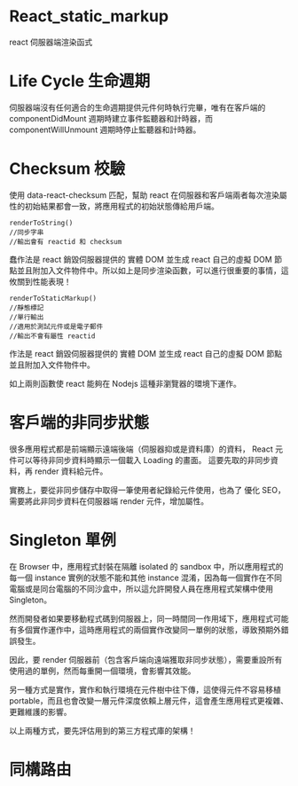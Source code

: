 # React_static_markup
react 伺服器端渲染函式

# Life Cycle 生命週期

伺服器端沒有任何適合的生命週期提供元件何時執行完畢，唯有在客戶端的 componentDidMount 週期時建立事件監聽器和計時器，而 componentWillUnmount 週期時停止監聽器和計時器。

# Checksum 校驗

使用 data-react-checksum 匹配，幫助 react 在伺服器和客戶端兩者每次渲染屬性的初始結果都會一致，將應用程式的初始狀態傳給用戶端。

    renderToString()
    //同步字串
    //輸出會有 reactid 和 checksum

蠢作法是 react 銷毀伺服器提供的 實體 DOM 並生成 react 自己的虛擬 DOM 節點並且附加入文件物件中。所以如上是同步渲染函數，可以進行很重要的事情，這攸關到性能表現！


    renderToStaticMarkup()
    //靜態標記
    //單行輸出
    //適用於測試元件或是電子郵件
    //輸出不會有屬性 reactid
    
作法是 react 銷毀伺服器提供的 實體 DOM 並生成 react 自己的虛擬 DOM 節點並且附加入文件物件中。

如上兩則函數使 react 能夠在 Nodejs 這種非瀏覽器的環境下運作。

# 客戶端的非同步狀態

很多應用程式都是前端顯示遠端後端（伺服器抑或是資料庫）的資料，
React 元件可以等待非同步資料時顯示一個載入 Loading 的畫面。
這要先取的非同步資料，再 render 資料給元件。

實務上，要從非同步儲存中取得一筆使用者紀錄給元件使用，也為了
優化 SEO，需要將此非同步資料在伺服器端 render 元件，增加屬性。

# Singleton 單例

在 Browser 中，應用程式封裝在隔離 isolated 的 sandbox 中，所以應用程式的每一個 instance 實例的狀態不能和其他 instance 混淆，因為每一個實作在不同電腦或是同台電腦的不同沙盒中，所以這允許開發人員在應用程式架構中使用 Singleton。

然而開發者如果要移動程式碼到伺服器上，同一時間同一作用域下，應用程式可能有多個實作運作中，這時應用程式的兩個實作改變同一單例的狀態，導致預期外錯誤發生。

因此，要 render 伺服器前（包含客戶端向遠端獲取非同步狀態），需要重設所有使用過的單例，然而每重開一個環境，會影響其效能。

另一種方式是實作，實作和執行環境在元件樹中往下傳，這使得元件不容易移植 portable，而且也會改變一層元件深度依賴上層元件，這會產生應用程式更複雜、更難維護的影響。

以上兩種方式，要先評估用到的第三方程式庫的架構！

# 同構路由


